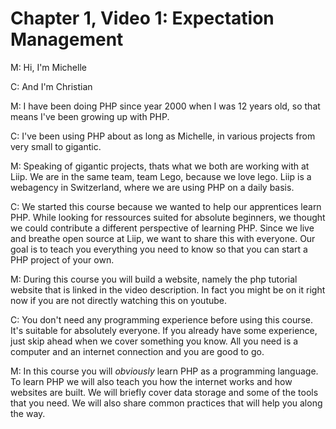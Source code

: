 # Chapter 1, Video 1: Expectation Management

M: Hi, I'm Michelle

C: And I'm Christian

M: I have been doing PHP since year 2000 when I was 12 years old, so that means I've been growing up with PHP.

C: I've been using PHP about as long as Michelle, in various projects from very small to gigantic.

M: Speaking of gigantic projects, thats what we both are working with at Liip. We are in the same team, team Lego, because we love lego. Liip is a webagency in Switzerland, where we are using PHP on a daily basis.

C: We started this course because we wanted to help our apprentices learn PHP. While looking for ressources suited for absolute beginners, we thought we could contribute a different perspective of learning PHP. Since we live and breathe open source at Liip, we want to share this with everyone. Our goal is to teach you everything you need to know so that you can start a PHP project of your own.

M: During this course you will build a website, namely the php tutorial website that is linked in the video description. In fact you might be on it right now if you are not directly watching this on youtube.

C: You don't need any programming experience before using this course. It's suitable for absolutely everyone. If you already have some experience, just skip ahead when we cover something you know. All you need is a computer and an internet connection and you are good to go.

M: In this course you will *obviously* learn PHP as a programming language. To learn PHP we will also teach you how the internet works and how websites are built. We will briefly cover data storage and some of the tools that you need. We will also share common practices that will help you along the way.
<!--stackedit_data:
eyJkaXNjdXNzaW9ucyI6eyJrRENjMkk1ck8yZmN0MjNsIjp7In
N0YXJ0Ijo2NywiZW5kIjo4NywidGV4dCI6IkM6IEFuZCBJJ20g
Q2hyaXN0aWFuIn19LCJjb21tZW50cyI6eyJEekw2UDF1cnNHd0
tERXNWIjp7ImRpc2N1c3Npb25JZCI6ImtEQ2MySTVyTzJmY3Qy
M2wiLCJzdWIiOiIxMTc1NDQzMTkzMjczOTM1MDkyNjUiLCJ0ZX
h0IjoiUmVwbGFjZSB0aGlzIHdpdGggZG9yaWFuIiwiY3JlYXRl
ZCI6MTUzMjY4MTMzOTIxNX19LCJoaXN0b3J5IjpbLTQ2NjcxOT
M0N119
-->